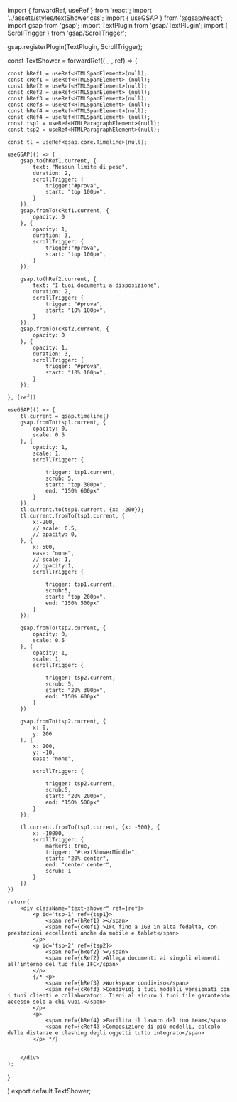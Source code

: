 import { forwardRef, useRef } from 'react';
import '../assets/styles/textShower.css';
import { useGSAP } from '@gsap/react';
import gsap from 'gsap';
import TextPlugin from 'gsap/TextPlugin';
import { ScrollTrigger } from 'gsap/ScrollTrigger';

gsap.registerPlugin(TextPlugin, ScrollTrigger);

const TextShower = forwardRef<HTMLDivElement>(( _ , ref) => {

    const hRef1 = useRef<HTMLSpanElement>(null);
    const cRef1 = useRef<HTMLSpanElement> (null);
    const hRef2 = useRef<HTMLSpanElement>(null);
    const cRef2 = useRef<HTMLSpanElement> (null);
    const hRef3 = useRef<HTMLSpanElement>(null);
    const cRef3 = useRef<HTMLSpanElement> (null);
    const hRef4 = useRef<HTMLSpanElement>(null);
    const cRef4 = useRef<HTMLSpanElement> (null);
    const tsp1 = useRef<HTMLParagraphElement>(null);
    const tsp2 = useRef<HTMLParagraphElement>(null);

    const tl = useRef<gsap.core.Timeline>(null);

    useGSAP(() => {
        gsap.to(hRef1.current, {
            text: "Nessun limite di peso",
            duration: 2,
            scrollTrigger: {
                trigger:"#prova",
                start: "top 100px",
            }
        });
        gsap.fromTo(cRef1.current, {
            opacity: 0
        }, {
            opacity: 1,
            duration: 3,
            scrollTrigger: {
                trigger:"#prova",
                start: "top 100px",
            }
        });

        gsap.to(hRef2.current, {
            text: "I tuoi documenti a disposizione",
            duration: 2,
            scrollTrigger: {
                trigger: "#prova",
                start: "10% 100px",
            }
        });
        gsap.fromTo(cRef2.current, {
            opacity: 0
        }, {
            opacity: 1,
            duration: 3,
            scrollTrigger: {
                trigger: "#prova",
                start: "10% 100px",
            }
        });

    }, [ref])

    useGSAP(() => {
        tl.current = gsap.timeline()
        gsap.fromTo(tsp1.current, {
            opacity: 0,
            scale: 0.5
        }, {
            opacity: 1,
            scale: 1,
            scrollTrigger: {
                
                trigger: tsp1.current,
                scrub: 5,
                start: "top 300px",
                end: "150% 600px"
            }
        });
        tl.current.to(tsp1.current, {x: -200});
        tl.current.fromTo(tsp1.current, {
            x:-200,
            // scale: 0.5,
            // opacity: 0,
        }, {
            x:-500,
            ease: "none",
            // scale: 1,
            // opacity:1,
            scrollTrigger: {
                
                trigger: tsp1.current,
                scrub:5,
                start: "top 200px",
                end: "150% 500px"
            }
        });

        gsap.fromTo(tsp2.current, {
            opacity: 0,
            scale: 0.5
        }, {
            opacity: 1,
            scale: 1,
            scrollTrigger: {
                
                trigger: tsp2.current,
                scrub: 5,
                start: "20% 300px",
                end: "150% 600px"
            }
        })

        gsap.fromTo(tsp2.current, {
            x: 0,
            y: 200
        }, {
            x: 200,
            y: -10,
            ease: "none",

            scrollTrigger: {

                trigger: tsp2.current,
                scrub:5,
                start: "20% 200px",
                end: "150% 500px"
            }
        });

        tl.current.fromTo(tsp1.current, {x: -500}, {
            x: -10000,
            scrollTrigger: {
                markers: true,
                trigger: "#textShowerMiddle",
                start: "20% center",
                end: "center center",
                scrub: 1
            }
        })
    })

    return(
        <div className="text-shower" ref={ref}>
            <p id='tsp-1' ref={tsp1}>
                <span ref={hRef1} ></span>
                <span ref={cRef1} >IFC fino a 1GB in alta fedeltà, con prestazioni eccellenti anche da mobile e tablet</span>
            </p>
            <p id='tsp-2' ref={tsp2}>
                <span ref={hRef2} ></span>
                <span ref={cRef2} >Allega documenti ai singoli elementi all'interno del tuo file IFC</span>
            </p>
            {/* <p>
                <span ref={hRef3} >Workspace condiviso</span>
                <span ref={cRef3} >Condividi i tuoi modelli versionati con i tuoi clienti e collaboratori. Tieni al sicuro i tuoi file garantendo accesso solo a chi vuoi.</span>
            </p>
            <p>
                <span ref={hRef4} >Facilita il lavoro del tuo team</span>
                <span ref={cRef4} >Composizione di più modelli, calcolo delle distanze e clashing degli oggetti tutto integrato</span>
            </p> */}


        </div>
    );
} 

)
export default TextShower;